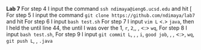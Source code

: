 **Lab 7** 
For step 4 I input the command `ssh ndimaya@ieng6.ucsd.edu` and hit <enter>
[
For step 5 I input the command `git clone https://github.com/ndimaya/lab7` and hit <enter>
For step 6 I input `bash test.sh`
For step 7 I input `vim L` <tab> <.> `java`, then I held the <down arrow> until line 44, the <left arrow> until I was over the 1, `r`, `2`,<esc>, <shift>, <:> `wq`, <enter>
For step 8 I input `bash test.sh`, <enter>
For step 9 I input `git commit L`, <tab>, <enter>, `i`, `good job`, <esc>, <shift>, <:>, `wq`, `git push L`, <tab>, `.java`
